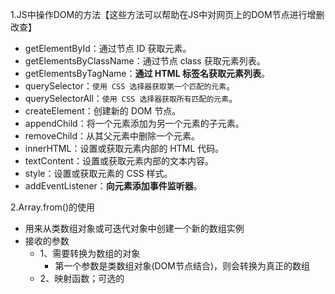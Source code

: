 1.JS中操作DOM的方法【这些方法可以帮助在JS中对网页上的DOM节点进行增删改查】
- getElementById：通过节点 ID 获取元素。
- getElementsByClassName：通过节点 class 获取元素列表。
- getElementsByTagName：**通过 HTML 标签名获取元素列表**。
- querySelector：`使用 CSS 选择器获取第一个匹配的元素`。
- querySelectorAll：`使用 CSS 选择器获取所有匹配的元素`。
- createElement：创建新的 DOM 节点。
- appendChild：将一个元素添加为另一个元素的子元素。
- removeChild：从其父元素中删除一个元素。
- innerHTML：设置或获取元素内部的 HTML 代码。
- textContent：设置或获取元素内部的文本内容。
- style：设置或获取元素的 CSS 样式。
- addEventListener：**向元素添加事件监听器**。

2.Array.from()的使用
- 用来从类数组对象或可迭代对象中创建一个新的数组实例
- 接收的参数
    - 1、需要转换为数组的对象
        - 第一个参数是类数组对象(DOM节点结合)，则会转换为真正的数组
    - 2、映射函数；可选的